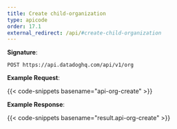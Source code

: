 ```yaml
---
title: Create child-organization
type: apicode
order: 17.1
external_redirect: /api/#create-child-organization
---
```


**Signature**:

`POST https://api.datadoghq.com/api/v1/org`

**Example Request**:

{{< code-snippets basename="api-org-create" >}}

**Example Response**:

{{< code-snippets basename="result.api-org-create" >}}

